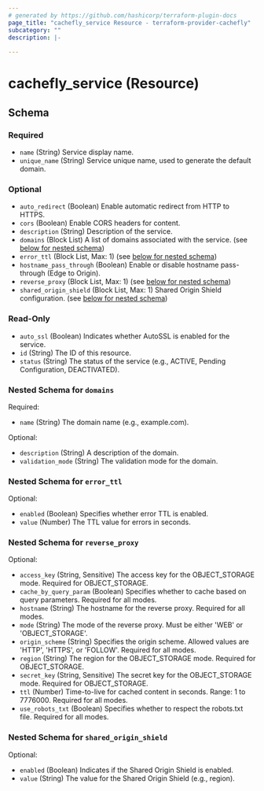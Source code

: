 ```yaml
---
# generated by https://github.com/hashicorp/terraform-plugin-docs
page_title: "cachefly_service Resource - terraform-provider-cachefly"
subcategory: ""
description: |-
  
---
```


# cachefly_service (Resource)





<!-- schema generated by tfplugindocs -->
## Schema

### Required

- `name` (String) Service display name.
- `unique_name` (String) Service unique name, used to generate the default domain.

### Optional

- `auto_redirect` (Boolean) Enable automatic redirect from HTTP to HTTPS.
- `cors` (Boolean) Enable CORS headers for content.
- `description` (String) Description of the service.
- `domains` (Block List) A list of domains associated with the service. (see [below for nested schema](#nestedblock--domains))
- `error_ttl` (Block List, Max: 1) (see [below for nested schema](#nestedblock--error_ttl))
- `hostname_pass_through` (Boolean) Enable or disable hostname pass-through (Edge to Origin).
- `reverse_proxy` (Block List, Max: 1) (see [below for nested schema](#nestedblock--reverse_proxy))
- `shared_origin_shield` (Block List, Max: 1) Shared Origin Shield configuration. (see [below for nested schema](#nestedblock--shared_origin_shield))

### Read-Only

- `auto_ssl` (Boolean) Indicates whether AutoSSL is enabled for the service.
- `id` (String) The ID of this resource.
- `status` (String) The status of the service (e.g., ACTIVE, Pending Configuration, DEACTIVATED).

<a id="nestedblock--domains"></a>
### Nested Schema for `domains`

Required:

- `name` (String) The domain name (e.g., example.com).

Optional:

- `description` (String) A description of the domain.
- `validation_mode` (String) The validation mode for the domain.


<a id="nestedblock--error_ttl"></a>
### Nested Schema for `error_ttl`

Optional:

- `enabled` (Boolean) Specifies whether error TTL is enabled.
- `value` (Number) The TTL value for errors in seconds.


<a id="nestedblock--reverse_proxy"></a>
### Nested Schema for `reverse_proxy`

Optional:

- `access_key` (String, Sensitive) The access key for the OBJECT_STORAGE mode. Required for OBJECT_STORAGE.
- `cache_by_query_param` (Boolean) Specifies whether to cache based on query parameters. Required for all modes.
- `hostname` (String) The hostname for the reverse proxy. Required for all modes.
- `mode` (String) The mode of the reverse proxy. Must be either 'WEB' or 'OBJECT_STORAGE'.
- `origin_scheme` (String) Specifies the origin scheme. Allowed values are 'HTTP', 'HTTPS', or 'FOLLOW'. Required for all modes.
- `region` (String) The region for the OBJECT_STORAGE mode. Required for OBJECT_STORAGE.
- `secret_key` (String, Sensitive) The secret key for the OBJECT_STORAGE mode. Required for OBJECT_STORAGE.
- `ttl` (Number) Time-to-live for cached content in seconds. Range: 1 to 7776000. Required for all modes.
- `use_robots_txt` (Boolean) Specifies whether to respect the robots.txt file. Required for all modes.


<a id="nestedblock--shared_origin_shield"></a>
### Nested Schema for `shared_origin_shield`

Optional:

- `enabled` (Boolean) Indicates if the Shared Origin Shield is enabled.
- `value` (String) The value for the Shared Origin Shield (e.g., region).
